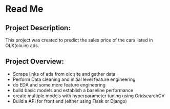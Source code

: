 # Read Me

## Project Description:

This project was created to predict the sales price of the cars listed in OLX(olx.in) ads.

## Project Overview:

* Scrape links of ads from olx site and gather data
* Perform Data cleaning and initial level feature engineering
* do EDA and some more feature engineering
* build basic models and establish a baseline performance
* create multiple models with hyperparameter tuning using GridsearchCV
* Build a API for front end (either using Flask or Django) 
